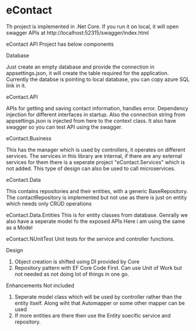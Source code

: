 # eContact
Th project is implemented in .Net Core. If you run it on local, it will open swagger APIs at http://localhost:52315/swagger/index.html

eContact API Project has below components

Database

Just create an empty database and provide the connection in appsettings.json, it will create the table required for the application. Currently the databse is pointing to local database, you can copy azure SQL link in it.

eContact.API

APIs for getting and saving contact information, handles error. Dependency injection for different interfaces in startup. Also the connection string from appsettings.json is injected from here to the context class. It also have swagger so you can test API using the swagger.

eContact.Business

This has the manager which is used by controllers, it operates on different services. The services in this library are internal, if there are any external services for them there is a seperate project "eContact.Services" which is not added. This type of design can also be used to call microservices.

eContact.Data

This contains repositories and their entities, with a generic BaseRepository. The contactRepository is implemented but not use as there is just on entity which needs only CRUD operations

eContact.Data.Entities
This is for entity classes from database. Genrally we also have a seperate model fo the exposed APIs Here i am using the same as a Model

eContact.NUnitTest
Unit tests for the service and controller functions.

Design
1. Object creation is shifted using DI provided by Core
2. Repository pattern with EF Core Code First. Can use Unit of Work but not needed as not doing lot of things in one go.


Enhancements Not included
1. Seperate model class which will be used by controller rather than the entity itself. Along wiht that Automapper or some other mapper can be used
2. If more entities are there then use the Entity soecific service and repository. 

